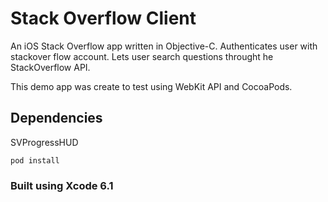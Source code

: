 # Stack Overflow Client

An iOS Stack Overflow app written in Objective-C.  Authenticates user with stackover flow account.  Lets user search questions throught he StackOverflow API.

This demo app was create to test using WebKit API and CocoaPods.


## Dependencies
SVProgressHUD

`pod install`

### Built using Xcode 6.1


